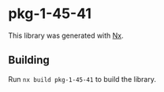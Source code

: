 # pkg-1-45-41

This library was generated with [Nx](https://nx.dev).

## Building

Run `nx build pkg-1-45-41` to build the library.
